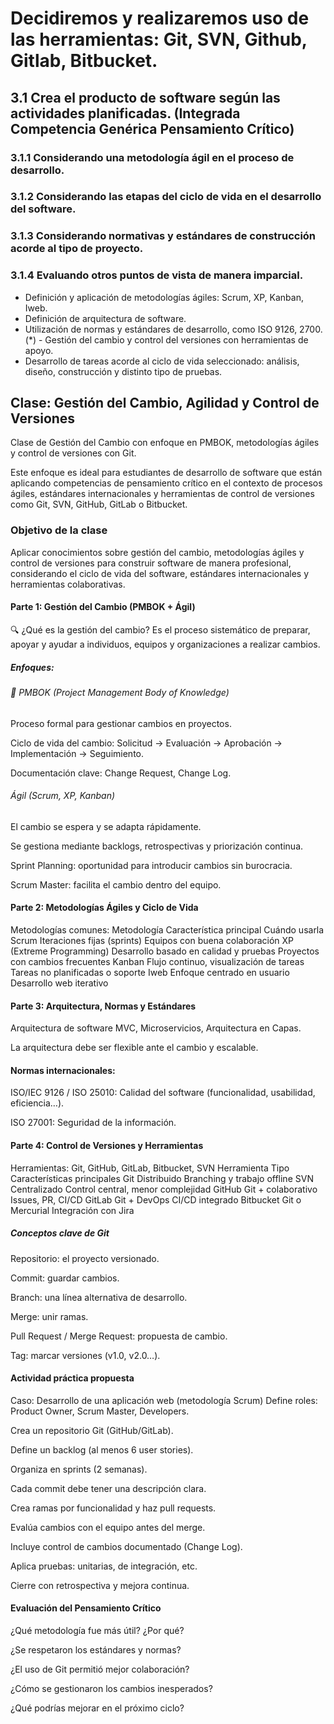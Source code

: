 # Decidiremos y realizaremos uso de las herramientas: Git, SVN, Github, Gitlab, Bitbucket.

## 3.1 Crea el producto de software según las actividades planificadas. (Integrada Competencia Genérica Pensamiento Crítico)

### 3.1.1 Considerando una metodología ágil en el proceso de desarrollo.
### 3.1.2 Considerando las etapas del ciclo de vida en el desarrollo del software.
### 3.1.3 Considerando normativas y estándares de construcción acorde al tipo de proyecto.
### 3.1.4 Evaluando otros puntos de vista de manera imparcial.

- Definición y aplicación de metodologías ágiles: Scrum, XP, Kanban, Iweb.
- Definición de arquitectura de software.
- Utilización de normas y estándares de desarrollo, como ISO 9126, 2700.
(*) - Gestión del cambio y control del versiones con herramientas de apoyo.
- Desarrollo de tareas acorde al ciclo de vida seleccionado: análisis, diseño, construcción y distinto tipo de pruebas.

## Clase: Gestión del Cambio, Agilidad y Control de Versiones
Clase de Gestión del Cambio con enfoque en PMBOK, metodologías ágiles y control de versiones con Git. 

Este enfoque es ideal para estudiantes de desarrollo de software que están aplicando competencias de pensamiento crítico en el contexto de procesos ágiles, estándares internacionales y herramientas de control de versiones como Git, SVN, GitHub, GitLab o Bitbucket.

### Objetivo de la clase
Aplicar conocimientos sobre gestión del cambio, metodologías ágiles y control de versiones para construir software de manera profesional, considerando el ciclo de vida del software, estándares internacionales y herramientas colaborativas.

#### Parte 1: Gestión del Cambio (PMBOK + Ágil)
🔍 ¿Qué es la gestión del cambio?
Es el proceso sistemático de preparar, apoyar y ayudar a individuos, equipos y organizaciones a realizar cambios.

##### Enfoques:
###### 📘 PMBOK (Project Management Body of Knowledge)
Proceso formal para gestionar cambios en proyectos.

Ciclo de vida del cambio: Solicitud → Evaluación → Aprobación → Implementación → Seguimiento.

Documentación clave: Change Request, Change Log.

###### Ágil (Scrum, XP, Kanban)
El cambio se espera y se adapta rápidamente.

Se gestiona mediante backlogs, retrospectivas y priorización continua.

Sprint Planning: oportunidad para introducir cambios sin burocracia.

Scrum Master: facilita el cambio dentro del equipo.

#### Parte 2: Metodologías Ágiles y Ciclo de Vida
Metodologías comunes:
Metodología	Característica principal	Cuándo usarla
Scrum	Iteraciones fijas (sprints)	Equipos con buena colaboración
XP (Extreme Programming)	Desarrollo basado en calidad y pruebas	Proyectos con cambios frecuentes
Kanban	Flujo continuo, visualización de tareas	Tareas no planificadas o soporte
Iweb	Enfoque centrado en usuario	Desarrollo web iterativo

#### Parte 3: Arquitectura, Normas y Estándares
Arquitectura de software
MVC, Microservicios, Arquitectura en Capas.

La arquitectura debe ser flexible ante el cambio y escalable.

#### Normas internacionales:
ISO/IEC 9126 / ISO 25010: Calidad del software (funcionalidad, usabilidad, eficiencia…).

ISO 27001: Seguridad de la información.

#### Parte 4: Control de Versiones y Herramientas
Herramientas: Git, GitHub, GitLab, Bitbucket, SVN
Herramienta	Tipo	Características principales
Git	Distribuido	Branching y trabajo offline
SVN	Centralizado	Control central, menor complejidad
GitHub	Git + colaborativo	Issues, PR, CI/CD
GitLab	Git + DevOps	CI/CD integrado
Bitbucket	Git o Mercurial	Integración con Jira

##### Conceptos clave de Git
Repositorio: el proyecto versionado.

Commit: guardar cambios.

Branch: una línea alternativa de desarrollo.

Merge: unir ramas.

Pull Request / Merge Request: propuesta de cambio.

Tag: marcar versiones (v1.0, v2.0…).

#### Actividad práctica propuesta
Caso: Desarrollo de una aplicación web (metodología Scrum)
Define roles: Product Owner, Scrum Master, Developers.

Crea un repositorio Git (GitHub/GitLab).

Define un backlog (al menos 6 user stories).

Organiza en sprints (2 semanas).

Cada commit debe tener una descripción clara.

Crea ramas por funcionalidad y haz pull requests.

Evalúa cambios con el equipo antes del merge.

Incluye control de cambios documentado (Change Log).

Aplica pruebas: unitarias, de integración, etc.

Cierre con retrospectiva y mejora continua.

#### Evaluación del Pensamiento Crítico
¿Qué metodología fue más útil? ¿Por qué?

¿Se respetaron los estándares y normas?

¿El uso de Git permitió mejor colaboración?

¿Cómo se gestionaron los cambios inesperados?

¿Qué podrías mejorar en el próximo ciclo?

